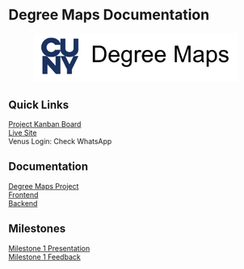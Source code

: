 # Degree Maps Documentation

<p align="center">
  <a href="https://venus.cs.qc.cuny.edu/~dmap/">
    <img src="readme-logo.png" alt="Degree Maps logo" width="80%">
  </a>
</p>


## Quick Links
[Project Kanban Board](https://github.com/orgs/cunymap/projects)  
[Live Site](https://venus.cs.qc.cuny.edu/~dmap/)  
Venus Login: Check WhatsApp

## Documentation

[Degree Maps Project](project.md)  
[Frontend](https://github.com/cunymap/qmap-documentation/tree/master/frontend)  
[Backend](https://github.com/cunymap/qmap/blob/master/API_Documentation.md)

## Milestones

[Milestone 1 Presentation](https://github.com/cunymap/qmap-documentation/tree/master/milestones/Milestone1.pdf)  
[Milestone 1 Feedback](https://github.com/cunymap/qmap-documentation/tree/master/milestones/Milestone1-feedback.md)

